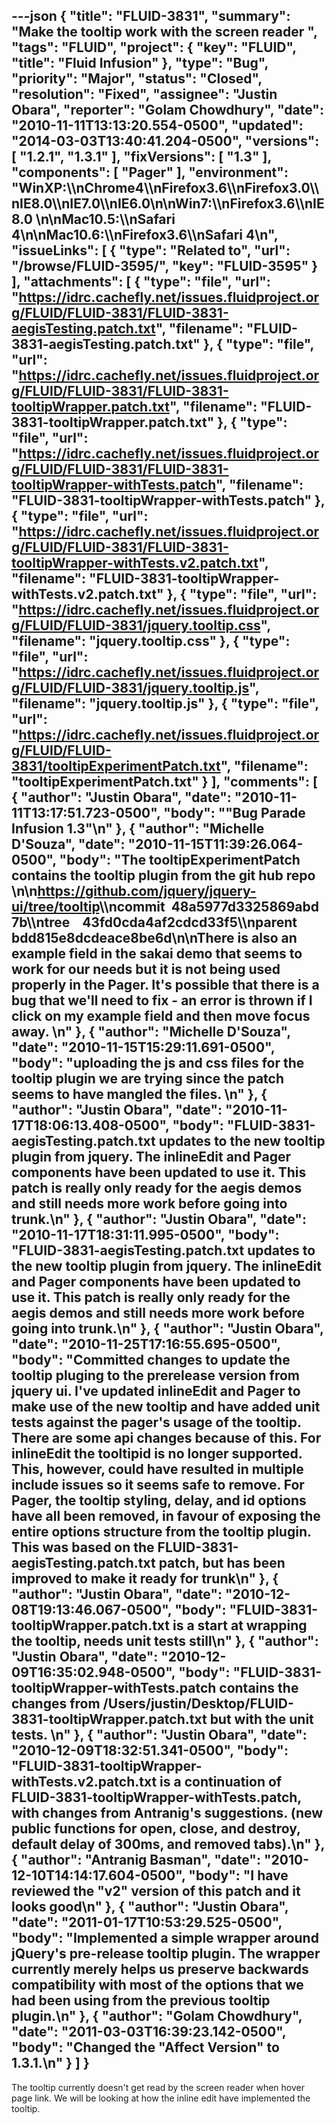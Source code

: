 ---json
{
  "title": "FLUID-3831",
  "summary": "Make the tooltip work with the screen reader ",
  "tags": "FLUID",
  "project": {
    "key": "FLUID",
    "title": "Fluid Infusion"
  },
  "type": "Bug",
  "priority": "Major",
  "status": "Closed",
  "resolution": "Fixed",
  "assignee": "Justin Obara",
  "reporter": "Golam Chowdhury",
  "date": "2010-11-11T13:13:20.554-0500",
  "updated": "2014-03-03T13:40:41.204-0500",
  "versions": [
    "1.2.1",
    "1.3.1"
  ],
  "fixVersions": [
    "1.3"
  ],
  "components": [
    "Pager"
  ],
  "environment": "WinXP:\\\nChrome4\\\nFirefox3.6\\\nFirefox3.0\\\nIE8.0\\\nIE7.0\\\nIE6.0\n\nWin7:\\\nFirefox3.6\\\nIE8.0&#x20;\n\nMac10.5:\\\nSafari 4\n\nMac10.6:\\\nFirefox3.6\\\nSafari 4\n",
  "issueLinks": [
    {
      "type": "Related to",
      "url": "/browse/FLUID-3595/",
      "key": "FLUID-3595"
    }
  ],
  "attachments": [
    {
      "type": "file",
      "url": "https://idrc.cachefly.net/issues.fluidproject.org/FLUID/FLUID-3831/FLUID-3831-aegisTesting.patch.txt",
      "filename": "FLUID-3831-aegisTesting.patch.txt"
    },
    {
      "type": "file",
      "url": "https://idrc.cachefly.net/issues.fluidproject.org/FLUID/FLUID-3831/FLUID-3831-tooltipWrapper.patch.txt",
      "filename": "FLUID-3831-tooltipWrapper.patch.txt"
    },
    {
      "type": "file",
      "url": "https://idrc.cachefly.net/issues.fluidproject.org/FLUID/FLUID-3831/FLUID-3831-tooltipWrapper-withTests.patch",
      "filename": "FLUID-3831-tooltipWrapper-withTests.patch"
    },
    {
      "type": "file",
      "url": "https://idrc.cachefly.net/issues.fluidproject.org/FLUID/FLUID-3831/FLUID-3831-tooltipWrapper-withTests.v2.patch.txt",
      "filename": "FLUID-3831-tooltipWrapper-withTests.v2.patch.txt"
    },
    {
      "type": "file",
      "url": "https://idrc.cachefly.net/issues.fluidproject.org/FLUID/FLUID-3831/jquery.tooltip.css",
      "filename": "jquery.tooltip.css"
    },
    {
      "type": "file",
      "url": "https://idrc.cachefly.net/issues.fluidproject.org/FLUID/FLUID-3831/jquery.tooltip.js",
      "filename": "jquery.tooltip.js"
    },
    {
      "type": "file",
      "url": "https://idrc.cachefly.net/issues.fluidproject.org/FLUID/FLUID-3831/tooltipExperimentPatch.txt",
      "filename": "tooltipExperimentPatch.txt"
    }
  ],
  "comments": [
    {
      "author": "Justin Obara",
      "date": "2010-11-11T13:17:51.723-0500",
      "body": "\"Bug Parade Infusion 1.3\"\n"
    },
    {
      "author": "Michelle D'Souza",
      "date": "2010-11-15T11:39:26.064-0500",
      "body": "The tooltipExperimentPatch contains the tooltip plugin from the git hub repo&#x20;\n\n<https://github.com/jquery/jquery-ui/tree/tooltip>\\\ncommit  48a5977d3325869abd7b\\\ntree    43fd0cda4af2cdcd33f5\\\nparent  bdd815e8dcdeace8be6d\n\nThere is also an example field in the sakai demo that seems to work for our needs but it is not being used properly in the Pager. It's possible that there is a bug that we'll need to fix - an error is thrown if I click on my example field and then move focus away.&#x20;\n"
    },
    {
      "author": "Michelle D'Souza",
      "date": "2010-11-15T15:29:11.691-0500",
      "body": "uploading the js and css files for the tooltip plugin we are trying since the patch seems to have mangled the files.&#x20;\n"
    },
    {
      "author": "Justin Obara",
      "date": "2010-11-17T18:06:13.408-0500",
      "body": "FLUID-3831-aegisTesting.patch.txt updates to the new tooltip plugin from jquery. The inlineEdit and Pager components have been updated to use it. This patch is really only ready for the aegis demos and still needs more work before going into trunk.\n"
    },
    {
      "author": "Justin Obara",
      "date": "2010-11-17T18:31:11.995-0500",
      "body": "FLUID-3831-aegisTesting.patch.txt updates to the new tooltip plugin from jquery. The inlineEdit and Pager components have been updated to use it. This patch is really only ready for the aegis demos and still needs more work before going into trunk.\n"
    },
    {
      "author": "Justin Obara",
      "date": "2010-11-25T17:16:55.695-0500",
      "body": "Committed changes to update the tooltip pluging to the prerelease version from jquery ui. I've updated inlineEdit and Pager to make use of the new tooltip and have added unit tests against the pager's usage of the tooltip. There are some api changes because of this. For inlineEdit the tooltipid is no longer supported. This, however, could have resulted in multiple include issues so it seems safe to remove. For Pager, the tooltip styling, delay, and id options have all been removed, in favour of exposing the entire options structure from the tooltip plugin. This was based on the FLUID-3831-aegisTesting.patch.txt patch, but has been improved to make it ready for trunk\n"
    },
    {
      "author": "Justin Obara",
      "date": "2010-12-08T19:13:46.067-0500",
      "body": "FLUID-3831-tooltipWrapper.patch.txt is a start at wrapping the tooltip, needs unit tests  still\n"
    },
    {
      "author": "Justin Obara",
      "date": "2010-12-09T16:35:02.948-0500",
      "body": "FLUID-3831-tooltipWrapper-withTests.patch contains the changes from /Users/justin/Desktop/FLUID-3831-tooltipWrapper.patch.txt but with the unit tests.&#x20;\n"
    },
    {
      "author": "Justin Obara",
      "date": "2010-12-09T18:32:51.341-0500",
      "body": "FLUID-3831-tooltipWrapper-withTests.v2.patch.txt is a continuation of FLUID-3831-tooltipWrapper-withTests.patch, with changes from Antranig's suggestions. (new public functions for open, close, and destroy, default delay of 300ms, and removed tabs).\n"
    },
    {
      "author": "Antranig Basman",
      "date": "2010-12-10T14:14:17.604-0500",
      "body": "I have reviewed the \"v2\" version of this patch and it looks good\n"
    },
    {
      "author": "Justin Obara",
      "date": "2011-01-17T10:53:29.525-0500",
      "body": "Implemented a simple wrapper around jQuery's pre-release tooltip plugin. The wrapper currently merely helps us preserve backwards compatibility with most of the options that we had been using from the previous tooltip plugin.\n"
    },
    {
      "author": "Golam Chowdhury",
      "date": "2011-03-03T16:39:23.142-0500",
      "body": "Changed the \"Affect Version\" to 1.3.1.\n"
    }
  ]
}
---
The tooltip currently doesn't get read by the screen reader when hover page link. We will be looking at how the inline edit have implemented the tooltip.

        